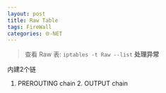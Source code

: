 ```yaml
---
layout: post
title: Raw Table
tags: FireWall
categories: 🌐-NET
---
```


> 查看 Raw 表: `iptables -t Raw --list`
 **处理异常**

内建2个链
1. PREROUTING chain
	2. OUTPUT chain


